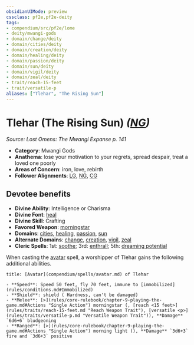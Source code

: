 ```yaml
---
obsidianUIMode: preview
cssclass: pf2e,pf2e-deity
tags:
- compendium/src/pf2e/lome
- deity/mwangi-gods
- domain/change/deity
- domain/cities/deity
- domain/creation/deity
- domain/healing/deity
- domain/passion/deity
- domain/sun/deity
- domain/vigil/deity
- domain/zeal/deity
- trait/reach-15-feet
- trait/versatile-p
aliases: ["Tlehar", "The Rising Sun"]
---
```

# Tlehar (The Rising Sun) *([NG](rules/traits/ng-b1.md "Neutral Good Alignment Trait"))*  
*Source: Lost Omens: The Mwangi Expanse p. 141*  

- **Category**: Mwangi Gods
- **Anathema**: lose your motivation to your regrets, spread despair, treat a loved one poorly
- **Areas of Concern**: iron, love, rebirth
- **Follower Alignments**: [LG](rules/traits/lg-b1.md "Lawful Good Alignment Trait"), [NG](rules/traits/ng-b1.md "Neutral Good Alignment Trait"), [CG](rules/traits/cg-b1.md "Chaotic Good Alignment Trait")

## Devotee benefits

- **Divine Ability**: Intelligence or Charisma
- **Divine Font**: [heal](heal.md)
- **Divine Skill**: Crafting
- **Favored Weapon**: [morningstar](morningstar.md)
- **Domains**: [cities](Reference/Compendium/Setting/domains.md#Cities), [healing](Reference/Compendium/Setting/domains.md#Healing), [passion](Reference/Compendium/Setting/domains.md#Passion), [sun](Reference/Compendium/Setting/domains.md#Sun)
- **Alternate Domains**: [change](Reference/Compendium/Setting/domains.md#Change), [creation](Reference/Compendium/Setting/domains.md#Creation), [vigil](Reference/Compendium/Setting/domains.md#Vigil), [zeal](Reference/Compendium/Setting/domains.md#Zeal)
- **Cleric Spells**: 1st: [soothe](soothe.md); 3rd: [enthrall](enthrall.md); 5th: [dreaming potential](dreaming-potential.md)

When casting the [avatar](avatar.md) spell, a worshipper of Tlehar gains the following additional abilities.

```ad-embed-avatar
title: [Avatar](compendium/spells/avatar.md) of Tlehar

- **Speed**: Speed 50 feet, fly 70 feet, immune to [immobilized](rules/conditions.md#Immobilized)
- **Shield**: shield ( Hardness, can't be damaged)
- **Melee**: [>](rules/core-rulebook/chapter-9-playing-the-game.md#Actions "Single Action") morningstar (, [reach <15 feet>](rules/traits/reach-15-feet.md "Reach Weapon Trait"), [versatile <p>](rules/traits/versatile-p.md "Versatile Weapon Trait")), **Damage** `6d6+6` bludgeoning 
- **Ranged**: [>](rules/core-rulebook/chapter-9-playing-the-game.md#Actions "Single Action") morning light (), **Damage** `3d6+3` fire and `3d6+3` positive 
```
